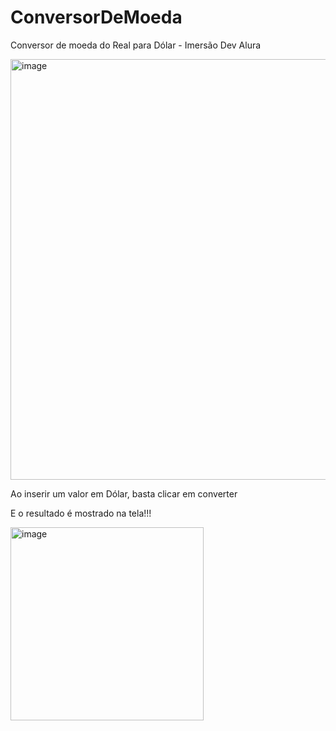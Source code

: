 # ConversorDeMoeda
Conversor de moeda do Real para Dólar - Imersão Dev Alura

<img width="673" alt="image" src="https://user-images.githubusercontent.com/88103166/188762017-f621cc06-bdd8-413c-a9ea-47d15448c05a.png">


Ao inserir um valor em Dólar, basta clicar em converter  

E o resultado é mostrado na tela!!!

<img width="309" alt="image" src="https://user-images.githubusercontent.com/88103166/188762225-e3ccc57c-691c-4cc2-9aaf-f9e8703108d0.png">


